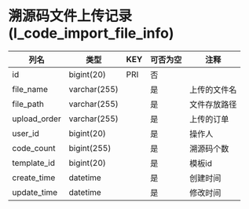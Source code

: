 # 溯源码文件上传记录(l_code_import_file_info)
| 列名   | 类型   | KEY  | 可否为空 | 注释   |
| ---- | ---- | ---- | ---- | ---- |
|id|bigint(20)|PRI|否||
|file_name|varchar(255)||是|上传的文件名|
|file_path|varchar(255)||是|文件存放路径|
|upload_order|varchar(255)||是|上传的订单|
|user_id|bigint(20)||是|操作人|
|code_count|bigint(255)||是|溯源码个数|
|template_id|bigint(20)||是|模板id|
|create_time|datetime||是|创建时间|
|update_time|datetime||是|修改时间|
